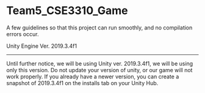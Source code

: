 # Team5_CSE3310_Game
A few guidelines so that this project can run smoothly, and no compilation errors occur. 

Unity Engine Ver. 2019.3.4f1
***********************
Until further notice, we will be using Unity ver. 2019.3.4f1, we will be using only this version. Do not update your version of unity, or our game will not work properly. 
If you already have a newer version, you can create a snapshot of 2019.3.4f1 on the installs
tab on your Unity Hub.

